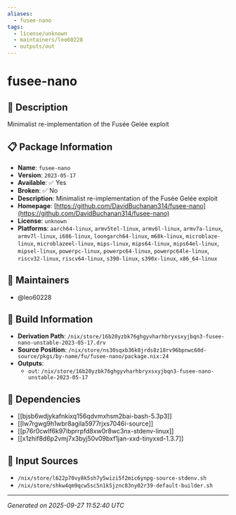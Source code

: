 ```yaml
---
aliases:
  - fusee-nano
tags:
  - license/unknown
  - maintainers/leo60228
  - outputs/out
---
```


# fusee-nano

## 📝 Description

Minimalist re-implementation of the Fusée Gelée exploit

## 📋 Package Information

- **Name**: `fusee-nano`
- **Version**: `2023-05-17`
- **Available**: ✅ Yes
- **Broken**: ✅ No
- **Description**: Minimalist re-implementation of the Fusée Gelée exploit
- **Homepage**: [https://github.com/DavidBuchanan314/fusee-nano](https://github.com/DavidBuchanan314/fusee-nano)
- **License**: `unknown`
- **Platforms**: `aarch64-linux`, `armv5tel-linux`, `armv6l-linux`, `armv7a-linux`, `armv7l-linux`, `i686-linux`, `loongarch64-linux`, `m68k-linux`, `microblaze-linux`, `microblazeel-linux`, `mips-linux`, `mips64-linux`, `mips64el-linux`, `mipsel-linux`, `powerpc-linux`, `powerpc64-linux`, `powerpc64le-linux`, `riscv32-linux`, `riscv64-linux`, `s390-linux`, `s390x-linux`, `x86_64-linux`
## 👥 Maintainers

- @leo60228


## 🔧 Build Information

- **Derivation Path**: `/nix/store/16b20yzbk76ghgyvharhbryxsxyjbqn3-fusee-nano-unstable-2023-05-17.drv`
- **Source Position**: `/nix/store/ns30sqxb36k8jrds8z18rv96bpnwc60d-source/pkgs/by-name/fu/fusee-nano/package.nix:24`
- **Outputs**:
  - `out`:  `/nix/store/16b20yzbk76ghgyvharhbryxsxyjbqn3-fusee-nano-unstable-2023-05-17`

## 🔗 Dependencies

- [[bjsb6wdjykafnkixq156qdvmxhsm2bai-bash-5.3p3]]
- [[lw7rgwg9h1wbr8agila5977rjxs7046i-source]]
- [[p76r0cwlf6k97ibprrpfd8xw0r8wc3nx-stdenv-linux]]
- [[x1zhif8d6p2vmj7x3byj50v09bxf1jan-xxd-tinyxxd-1.3.7]]

## 📁 Input Sources

- `/nix/store/l622p70vy8k5sh7y5wizi5f2mic6ynpg-source-stdenv.sh`
- `/nix/store/shkw4qm9qcw5sc5n1k5jznc83ny02r39-default-builder.sh`

---
*Generated on 2025-09-27 11:52:40 UTC*
